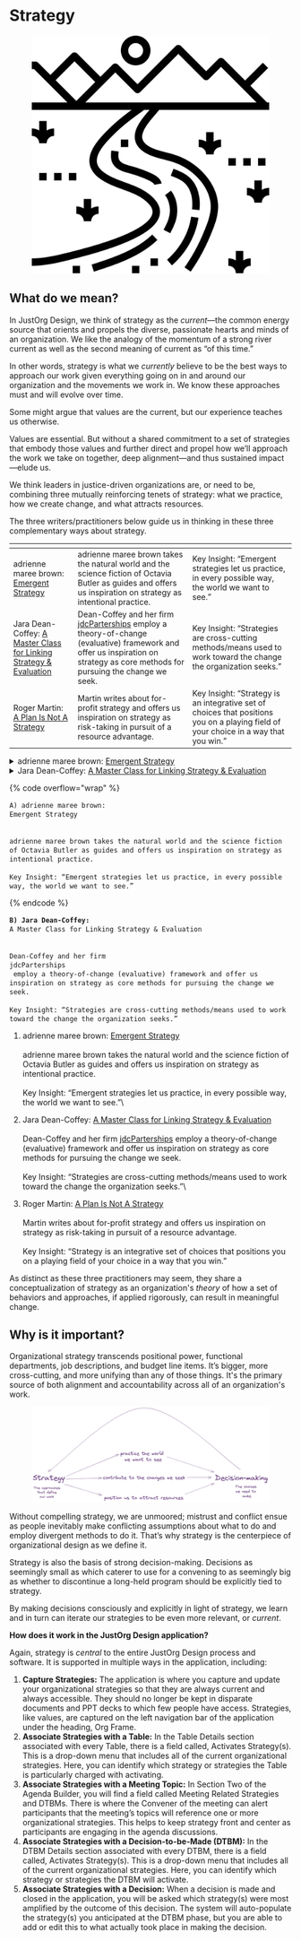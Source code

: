 # Strategy

<figure><img src="../.gitbook/assets/0 (1).png" alt=""><figcaption></figcaption></figure>

## **What do we mean?**

In JustOrg Design, we think of strategy as the _current_—the common energy source that orients and propels the diverse, passionate hearts and minds of an organization. We like the analogy of the momentum of a strong river current as well as the second meaning of current as “of this time.”

In other words, strategy is what we _currently_ believe to be the best ways to approach our work given everything going on in and around our organization and the movements we work in. We know these approaches must and will evolve over time.

Some might argue that values are the current, but our experience teaches us otherwise.

Values are essential. But without a shared commitment to a set of strategies that embody those values and further direct and propel how we’ll approach the work we take on together, deep alignment—and thus sustained impact—elude us.

We think leaders in justice-driven organizations are, or need to be, combining three mutually reinforcing tenets of strategy: what we practice, how we create change, and what attracts resources.

The three writers/practitioners below guide us in thinking in these three complementary ways about strategy.

<table data-view="cards"><thead><tr><th></th><th></th><th></th></tr></thead><tbody><tr><td>adrienne maree brown: <a href="https://www.akpress.org/emergentstrategy.html">Emergent Strategy</a></td><td>adrienne maree brown takes the natural world and the science fiction of Octavia Butler as guides and offers us inspiration on strategy as intentional practice.</td><td>Key Insight: “Emergent strategies let us practice, in every possible way, the world we want to see.”</td></tr><tr><td>Jara Dean-Coffey: <a href="https://store.nonprofitquarterly.org/products/evaluative-practice-a-master-class-for-nonprofit-leaders-on-linking-strategy-and-evaluation">A Master Class for Linking Strategy &#x26; Evaluation</a></td><td>Dean-Coffey and her firm <a href="https://www.jdcpartnerships.com/offerings">jdcParterships</a> employ a theory-of-change (evaluative) framework and offer us inspiration on strategy as core methods for pursuing the change we seek.</td><td>Key Insight: “Strategies are cross-cutting methods/means used to work toward the change the organization seeks.”</td></tr><tr><td>Roger Martin: <a href="https://www.youtube.com/watch?v=iuYlGRnC7J8">A Plan Is Not A Strategy</a></td><td>Martin writes about for-profit strategy and offers us inspiration on strategy as risk-taking in pursuit of a resource advantage.</td><td>Key Insight: “Strategy is an integrative set of choices that positions you on a playing field of your choice in a way that you win.”</td></tr></tbody></table>



<details>

<summary>adrienne maree brown: <a href="https://www.akpress.org/emergentstrategy.html">Emergent Strategy</a></summary>

adrienne maree brown takes the natural world and the science fiction of Octavia Butler as guides and offers us inspiration on strategy as intentional practice.\
\
Key Insight: “Emergent strategies let us practice, in every possible way, the world we want to see.”

</details>

<details>

<summary>Jara Dean-Coffey: <a href="https://store.nonprofitquarterly.org/products/evaluative-practice-a-master-class-for-nonprofit-leaders-on-linking-strategy-and-evaluation">A Master Class for Linking Strategy &#x26; Evaluation</a></summary>

Dean-Coffey and her firm [jdcParterships](https://www.jdcpartnerships.com/offerings) employ a theory-of-change (evaluative) framework and offer us inspiration on strategy as core methods for pursuing the change we seek.\
\
Key Insight: “Strategies are cross-cutting methods/means used to work toward the change the organization seeks.”

</details>

{% code overflow="wrap" %}
```
A) adrienne maree brown: 
Emergent Strategy


adrienne maree brown takes the natural world and the science fiction of Octavia Butler as guides and offers us inspiration on strategy as intentional practice.

Key Insight: “Emergent strategies let us practice, in every possible way, the world we want to see.”
```
{% endcode %}

<pre data-overflow="wrap"><code><strong>B) Jara Dean-Coffey: 
</strong>A Master Class for Linking Strategy &#x26; Evaluation


Dean-Coffey and her firm 
jdcParterships
 employ a theory-of-change (evaluative) framework and offer us inspiration on strategy as core methods for pursuing the change we seek.

Key Insight: “Strategies are cross-cutting methods/means used to work toward the change the organization seeks.”
</code></pre>

1. adrienne maree brown: [Emergent Strategy](https://www.akpress.org/emergentstrategy.html)\
   \
   adrienne maree brown takes the natural world and the science fiction of Octavia Butler as guides and offers us inspiration on strategy as intentional practice.\
   \
   Key Insight: “Emergent strategies let us practice, in every possible way, the world we want to see.”\

2. Jara Dean-Coffey: [A Master Class for Linking Strategy & Evaluation](https://store.nonprofitquarterly.org/products/evaluative-practice-a-master-class-for-nonprofit-leaders-on-linking-strategy-and-evaluation)\
   \
   Dean-Coffey and her firm [jdcParterships](https://www.jdcpartnerships.com/offerings) employ a theory-of-change (evaluative) framework and offer us inspiration on strategy as core methods for pursuing the change we seek.\
   \
   Key Insight: “Strategies are cross-cutting methods/means used to work toward the change the organization seeks.”\

3. Roger Martin: [A Plan Is Not A Strategy](https://www.youtube.com/watch?v=iuYlGRnC7J8)\
   \
   Martin writes about for-profit strategy and offers us inspiration on strategy as risk-taking in pursuit of a resource advantage.\
   \
   Key Insight: “Strategy is an integrative set of choices that positions you on a playing field of your choice in a way that you win.”

As distinct as these three practitioners may seem, they share a conceptualization of strategy as an organization's _theory_ of how a set of behaviors and approaches, if applied rigorously, can result in meaningful change.

## **Why is it important?**

Organizational strategy transcends positional power, functional departments, job descriptions, and budget line items. It’s bigger, more cross-cutting, and more unifying than any of those things. It's the primary source of both alignment and accountability across all of an organization's work.&#x20;

<figure><img src="../.gitbook/assets/1 (3).png" alt=""><figcaption></figcaption></figure>

Without compelling strategy, we are unmoored; mistrust and conflict ensue as people inevitably make conflicting assumptions about what to do and employ divergent methods to do it. That’s why strategy is the centerpiece of organizational design as we define it.

Strategy is also the basis of strong decision-making. Decisions as seemingly small as which caterer to use for a convening to as seemingly big as whether to discontinue a long-held program should be explicitly tied to strategy.

By making decisions consciously and explicitly in light of strategy, we learn and in turn can iterate our strategies to be even more relevant, or _current_.

**How does it work in the JustOrg Design application?**

Again, strategy is _central_ to the entire JustOrg Design process and software. It is supported in multiple ways in the application, including:

1. **Capture Strategies:** The application is where you capture and update your organizational strategies so that they are always current and always accessible. They should no longer be kept in disparate documents and PPT decks to which few people have access. Strategies, like values, are captured on the left navigation bar of the application under the heading, Org Frame.
2. **Associate Strategies with a Table:** In the Table Details section associated with every Table, there is a field called, Activates Strategy(s). This is a drop-down menu that includes all of the current organizational strategies. Here, you can identify which strategy or strategies the Table is particularly charged with activating.
3. **Associate Strategies with a Meeting Topic:** In Section Two of the Agenda Builder, you will find a field called Meeting Related Strategies and DTBMs. There is where the Convener of the meeting can alert participants that the meeting’s topics will reference one or more organizational strategies. This helps to keep strategy front and center as participants are engaging in the agenda discussions.
4. **Associate Strategies with a Decision-to-be-Made (DTBM):** In the DTBM Details section associated with every DTBM, there is a field called, Activates Strategy(s). This is a drop-down menu that includes all of the current organizational strategies. Here, you can identify which strategy or strategies the DTBM will activate.
5. **Associate Strategies with a Decision:** When a decision is made and closed in the application, you will be asked which strategy(s) were most amplified by the outcome of this decision. The system will auto-populate the strategy(s) you anticipated at the DTBM phase, but you are able to add or edit this to what actually took place in making the decision.
